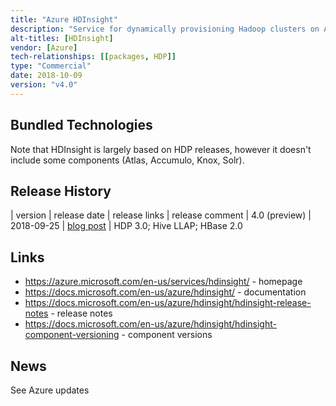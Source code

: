 ```yaml
---
title: "Azure HDInsight"
description: "Service for dynamically provisioning Hadoop clusters on Azure Virtual Machines based on a set of pre-defined cluster templates for Hadoop, Spark, HBase, Storm, Hive LLAP, Kafka or Machine Learning.  Based on the Hortonworks HDP distribution of Hadoop, with support for Azure Blob Storage and Azure Data Lake Storage (both strongly consistent) but not local HDFS.  Supports manual scaling of in-flight clusters, integration with Azure Log Analytics, encryption, use of external SQL database for Hive metadata and script actions (scripts that can be run during or after cluster creation).  Comes with an Enterprise Security Package add-on that adds integration with Azure Active Directory, role based access control for Hive and Spark using Apache Ranger and security audit logs.  Manageable via the Azure Portal, Powershell, a REST API and integrates with a number of development IDEs (e.g. for interactive development of Spark jobs).  Priced at an hourly rate (billed per minute) based on the VM instance types being used, in addition to any Virtual Machine charges."
alt-titles: [HDInsight]
vendor: [Azure]
tech-relationships: [[packages, HDP]]
type: "Commercial"
date: 2018-10-09
version: "v4.0"
---
```

## Bundled Technologies

Note that HDInsight is largely based on HDP releases, however it doesn't include some components (Atlas, Accumulo, Knox, Solr).  

## Release History

| version | release date | release links | release comment
| 4.0 (preview) | 2018-09-25 | [blog post](https://azure.microsoft.com/en-gb/blog/deep-dive-into-azure-hdinsight-4-0/) | HDP 3.0; Hive LLAP; HBase 2.0

## Links

* <https://azure.microsoft.com/en-us/services/hdinsight/> - homepage
* <https://docs.microsoft.com/en-us/azure/hdinsight/> - documentation
* <https://docs.microsoft.com/en-us/azure/hdinsight/hdinsight-release-notes> - release notes
* <https://docs.microsoft.com/en-us/azure/hdinsight/hdinsight-component-versioning> - component versions

## News

See Azure updates